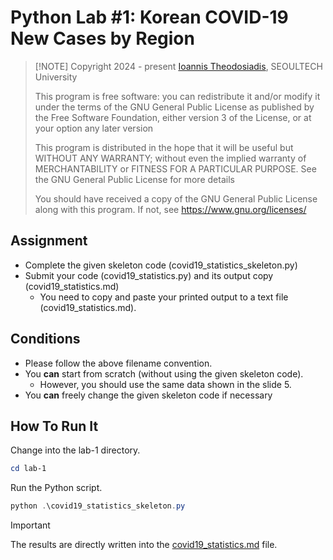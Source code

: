 # Python Lab #1: Korean COVID-19 New Cases by Region
>
> [!NOTE]
> Copyright 2024 - present [Ioannis Theodosiadis](mailto:ioannis@seoultech.ac.kr), SEOULTECH University
>
> This program is free software: you can redistribute it and/or modify
> it under the terms of the GNU General Public License as published by
> the Free Software Foundation, either version 3 of the License, or
> at your option any later version
>
> This program is distributed in the hope that it will be useful
> but WITHOUT ANY WARRANTY; without even the implied warranty of
> MERCHANTABILITY or FITNESS FOR A PARTICULAR PURPOSE.  See the
> GNU General Public License for more details
>
> You should have received a copy of the GNU General Public License
> along with this program. If not, see <https://www.gnu.org/licenses/>

## Assignment

- Complete the given skeleton code (covid19_statistics_skeleton.py)
- Submit your code (covid19_statistics.py) and its output copy (covid19_statistics.md)
  - You need to copy and paste your printed output to a text file (covid19_statistics.md).

## Conditions

- Please follow the above filename convention.
- You **can** start from scratch (without using the given skeleton code).
  - However, you should use the same data shown in the slide 5.
- You **can** freely change the given skeleton code if necessary

## How To Run It

Change into the lab-1 directory.

```PowerShell
cd lab-1
```

Run the Python script.

```PowerShell
python .\covid19_statistics_skeleton.py
```

> [!IMPORTANT]
> The results are directly written into the [covid19_statistics.md](./covid19_statistics.md) file.
